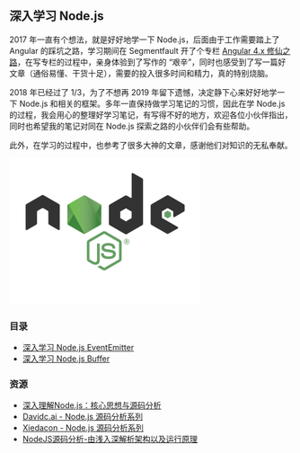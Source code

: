 ## 深入学习 Node.js 

2017 年一直有个想法，就是好好地学一下 Node.js，后面由于工作需要踏上了 Angular 的踩坑之路，学习期间在 Segmentfault 开了个专栏 [Angular 4.x 修仙之路](https://segmentfault.com/a/1190000008754631)，在写专栏的过程中，亲身体验到了写作的 “艰辛”，同时也感受到了写一篇好文章（通俗易懂、干货十足），需要的投入很多时间和精力，真的特别烧脑。

2018 年已经过了 1/3，为了不想再 2019 年留下遗憾，决定静下心来好好地学一下 Node.js 和相关的框架。多年一直保持做学习笔记的习惯，因此在学 Node.js 的过程，我会用心的整理好学习笔记，有写得不好的地方，欢迎各位小伙伴指出，同时也希望我的笔记对同在 Node.js 探索之路的小伙伴们会有些帮助。

此外，在学习的过程中，也参考了很多大神的文章，感谢他们对知识的无私奉献。

![logo](logo.png)

### 目录

* [深入学习 Node.js EventEmitter](https://github.com/semlinker/node-deep/blob/master/event/%E6%B7%B1%E5%85%A5%E5%AD%A6%E4%B9%A0%20Node.js%20EventEmitter.md)
* [深入学习 Node.js Buffer](https://github.com/semlinker/node-deep/blob/master/buffer/%E6%B7%B1%E5%85%A5%E5%AD%A6%E4%B9%A0Node.js%20Buffer.md)

### 资源

- [深入理解Node.js：核心思想与源码分析](https://yjhjstz.gitbooks.io/deep-into-node/)
- [Davidc.ai - Node.js 源码分析系列](https://davidc.ai/archives/)
- [Xiedacon - Node.js 源码分析系列](http://www.xiedacon.com/archives/)
- [NodeJS源码分析-由浅入深解析架构以及运行原理](https://github.com/fzxa/NodeJS-Nucleus-Plus-Internals)